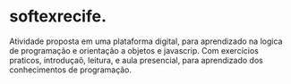 # softexrecife.
Atividade proposta em uma plataforma digital, para aprendizado na logica de programação e orientação a objetos e javascrip. Com exercícios praticos, introduçaõ, leitura, e aula presencial, para aprendizado dos conhecimentos de programação.
